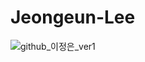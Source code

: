 # Jeongeun-Lee

![github_이정은_ver1](https://user-images.githubusercontent.com/29723695/135609747-945d31a4-3c05-47fa-b560-479d0aaad99f.png)
